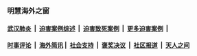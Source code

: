 
### 明慧海外之窗

####  [武汉肺炎](indexes/365.md?t=02140800) &nbsp;|&nbsp;  [迫害案例综述](indexes/328.md?t=02140800) &nbsp;|&nbsp; [迫害致死案例](indexes/277.md?t=02140800)  &nbsp;|&nbsp; [更多迫害案例](indexes/81.md?t=02140800)  &nbsp;|&nbsp; 
####  [时事评论](indexes/19.md?t=02140800) &nbsp;|&nbsp; [海外简讯](indexes/245.md?t=02140800)&nbsp;|&nbsp;  [社会支持](indexes/140.md?t=02140800) &nbsp;|&nbsp; [褒奖决议](indexes/282.md?t=02140800) &nbsp;|&nbsp; [社区报道](indexes/91.md?t=02140800)  &nbsp;|&nbsp; [天人之间](indexes/78.md?t=02140800) 

